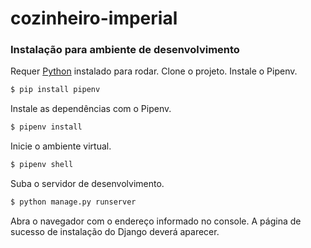 # cozinheiro-imperial


### Instalação para ambiente de desenvolvimento
Requer [Python](https://python.org/) instalado para rodar.
Clone o projeto.
Instale o Pipenv.
```sh
$ pip install pipenv
```
Instale as dependências com o Pipenv.
```sh
$ pipenv install
```
Inicie o ambiente virtual.
```sh
$ pipenv shell
```
Suba o servidor de desenvolvimento.
```sh
$ python manage.py runserver
```
Abra o navegador com o endereço informado no console. A página de sucesso de instalação do Django deverá aparecer.

